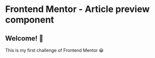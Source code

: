 # Frontend Mentor - Article preview component

## Welcome! 👋

This is my first challenge of Frontend Mentor 😀